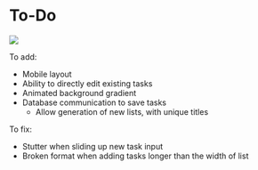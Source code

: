 # To-Do

<img src="https://github.com/jzkarap/To-Do/blob/master/to-do.gif?raw=true">

To add:

- Mobile layout
- Ability to directly edit existing tasks
- Animated background gradient
- Database communication to save tasks
	- Allow generation of new lists, with unique titles



To fix:

- Stutter when sliding up new task input
- Broken format when adding tasks longer than the width of list
